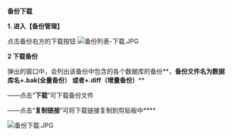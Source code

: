 **备份下载**

**1. 进入【备份管理】**

点击备份右方的下载按钮 ![备份列表-下载.JPG](https://img1.jcloudcs.com/cms/fa6b76bb-3ba8-4fe3-bee7-ebd5f1ba6b6420180211154612.JPG)

**2 下载备份**

弹出的窗口中，会列出该备份中包含的各个数据库的备份**，**备份文件名为数据库名+.bak(全量备份） 或者+.diff（增量备份）****

——点击“**下载**”可下载备份文件

——点击“**复制链接**”可将下载链接复制到剪贴板中****

![备份下载.JPG](https://img1.jcloudcs.com/cms/e9f17f5b-2b42-47a0-8e00-03f370eadcc420180211154746.JPG)